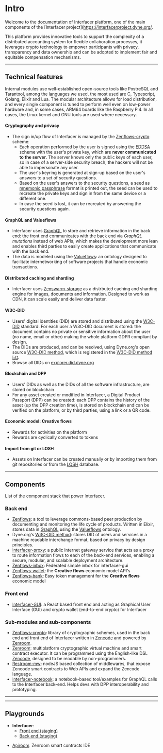 <!--
SPDX-License-Identifier: AGPL-3.0-or-later
Copyright (C) 2022-2023 Dyne.org foundation <foundation@dyne.org>.

This program is free software: you can redistribute it and/or modify
it under the terms of the GNU Affero General Public License as
published by the Free Software Foundation, either version 3 of the
License, or (at your option) any later version.

This program is distributed in the hope that it will be useful,
but WITHOUT ANY WARRANTY; without even the implied warranty of
MERCHANTABILITY or FITNESS FOR A PARTICULAR PURPOSE.  See the
GNU Affero General Public License for more details.

You should have received a copy of the GNU Affero General Public License
along with this program.  If not, see <https://www.gnu.org/licenses/>.
-->

# Intro

Welcome to the documentation of Interfacer platform, one of the main components of the [Interfacer project](https://interfacerproject.dyne.org/.

This platform provides innovative tools to support the complexity of a distributed accounting system for flexible collaboration processes, it leverages crypto technology to empower participants with privacy, transparency and data ownership and can be adopted to implement fair and equitable compensation mechanisms.


---------------------------

## Technical features

Internal modules use well-established open-source tools like PostreSQL and Tarantool, among the languages we used, the most used are C, Typescript, Golang, Elixir and Lua. The
modular architecture allows for load distribution, and every single component is tuned to perform
well even on low-power hardware and, in some cases, ARM64 boards like the Raspberry Pi4. In all
cases, the Linux kernel and GNU tools are used where necessary.

#### Cryptography and privacy
* The sign in/up flow of Interfacer is managed by the [Zenflows-crypto](/pages/zenflows-crypto) scheme: 
  - Each operation performed by the user is signed using the [EDDSA](https://datatracker.ietf.org/doc/rfc8032/) scheme with the user's private key, which are **never communicated to the server**. The server knows only the public keys of each user, so in case of a server-side security breach, the hackers will not be able to impersonate any user. 
  - The user's keyring is generated at sign-up based on the user's answers to a set of security questions.
  - Based on the user's answers to the security questions, a seed as [mnemonic passphrase](https://github.com/bitcoin/bips/blob/master/bip-0039.mediawiki) format is printed out, the seed can be used to recreate the private keys and sign in from the same device or a different one. 
  - In case the seed is lost, it can be recreated by answering the security questions again.

#### GraphQL and Valueflows
* Interfacer uses [GraphQL](https://graphql.org/) to store and retrieve information in the back end: the front end communicates with the back end via *GraphQL mutations* instead of web APIs, which makes the development more lean and enables third parties to easily create applications that communicate with the back end.
* The data is modeled using the [Valueflows](https://www.valueflo.ws/): an ontology designed to facilitate internetworking of software projects that handle economic transactions.

#### Distributed caching and sharding
* Interfacer uses [Zenswarm-storage](/pages/zenswarm-storage.md) as a distrbuted caching and sharding engine for images, documents and information. Designed to work as CDN, it can scale easily and deliver data faster. 

#### W3C-DID 
* Users' digital identities (DID) are stored and distributed using the [W3C-DID](https://www.w3.org/TR/did-core/) standard. For each user a W3C-DID document is stored: the document contains no private or sensitive information about the user (no name, email or other) making the whole platform GDPR compliant by design.
* The DIDs are produced, and can be resolved, using Dyne.org's open source [W3C-DID method](https://dyne.org/W3C-DID/), which is registered in the [W3C-DID method list](https://www.w3.org/TR/did-spec-registries/#did-methods).
* Browse all DIDs on [explorer.did.dyne.org](http://explorer.did.dyne.org/)

#### Blockchain and DPP
* Users' DIDs as well as the DIDs of all the software infrastructure, are stored on blockchain
* For any asset created or modified in Interfacer, a Digital Product Passport (DPP) can be created: each DPP contains the  history of the asset (up the DPP creation time), is stored on blockchain and can be verified on the platform, or by third parties, using a link or a QR code.

#### Economic model: **Creative flows** 
* Rewards for activities on the platform
* Rewards are cyclically converted to tokens

#### Import from git or LOSH
* Assets on Interfacer can be created manually or by importing them from git repositories or from the [LOSH](https://losh.opennext.eu/) database.

---------------------------

## Components

List of the component stack that power Interfacer.

### Back end

* [Zenflows](/pages/zenflows.md): a tool to leverage commons-based peer production by documenting and monitoring the life cycle of products. Written in Elixir, stores data in [GraphQL](https://graphql.org/) using the [Valueflows](https://www.valueflo.ws/) ontology.
* Dyne.org's [W3C-DID method](https://dyne.org/W3C-DID/): stores DID of users and services in a machine readable interchange format, based on privacy by design principles.
* [Interfacer-proxy](https://github.com/interfacerproject/interfacer-proxy): a public Internet gateway service that acts as a proxy to route information flows to each of the back-end services, enabling a secure, modular, and scalable deployment architecture.
* [Zenflows-inbox](https://github.com/interfacerproject/zenflows-inbox): Federated simple inbox for interfacer-gui
* [Zenflows-wallet](https://github.com/interfacerproject/zenflows-wallet): the **Creative flows** economic model API's
* [Zenflows-bank](https://github.com/interfacerproject/zenflows-bank): Easy token management for the **Creative flows** economic model

<!-- * [Zenswarm-storage](/pages/zenswarm-storage.md): a distrbuted caching and sharding engine, powered by Tarantool  
* [Fabchain](/pages/fabchain.md): a bloat-free toolbox to create and operate new blockchains based on ethereum technology --> 


### Front end

* [Interfacer-GUI](/pages/interfacer-gui.md): a React based front end and acting as Graphical User Interface (GUI) and crypto wallet (end-to-end crypto) for Interfacer

<!--
* **Loshifacer** [... learn more about Loshifacer](/pages/loshifacer.md)
-->

### Sub-modules and sub-components

* [Zenflows-crypto](/pages/zenflows-crypto): library of cryptographic schemes, used in the back end and front end of Interfacer written in [Zencode](https://decodeproject.eu/blog/smart-contracts-english-speaker.html) and powered by [Zenroom](https://zenroom.org/).
* [Zenroom](https://zenroom.org/): multiplatform cryptographic virtual machine and smart contract executor. It can be programmed using the English-like DSL [Zencode](https://decodeproject.eu/blog/smart-contracts-english-speaker.html), designed to be readable by non-programmers. 
* [Restroom-mw](https://new.dyne.org/restroom-mw/#/): nodeJS based collection of middlewares, that expose Zencode smart contracts to Web APIs and expand the Zencode language.
* [Interfacer-notebook](https://github.com/interfacerproject/Interfacer-notebook): a notebook-based tool/examples for GraphQL calls to the Interfacer back-end. Helps devs with DPP interoperability and prototyping.
-------------------
-------------------



## Playgrounds

* **Interfacer**: 
  - [Front end (staging)](https://beta.interfacer.dyne.org/)
  - [Back end (staging)](http://65.109.11.42:8000/api/)
<!-- * **FabChain**:
  - [RPC server](http://test.fabchain.net:8545)
  - [Faucet](https://test.fabchain.net:5000)
  - [Blockchain Explorer](https://test.fabchain.net:8000) -->
* [Apiroom](https://apiroom.net/): Zenroom smart contracts IDE	
